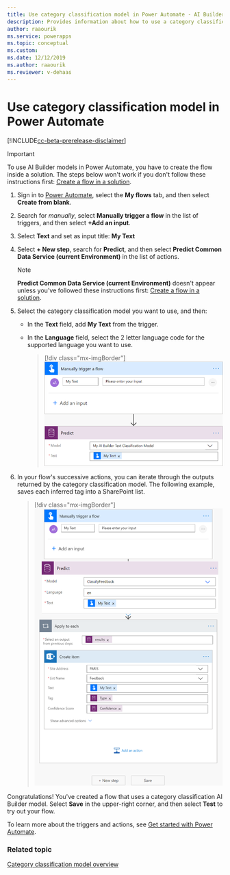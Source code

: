```yaml
---
title: Use category classification model in Power Automate - AI Builder | Microsoft Docs
description: Provides information about how to use a category classification model in Power Automate.
author: raaourik
ms.service: powerapps
ms.topic: conceptual
ms.custom: 
ms.date: 12/12/2019
ms.author: raaourik
ms.reviewer: v-dehaas
---
```


# Use category classification model in Power Automate


[!INCLUDE[cc-beta-prerelease-disclaimer](./includes/cc-beta-prerelease-disclaimer.md)]

> [!IMPORTANT]
 > To use AI Builder models in Power Automate, you have to create the flow inside a solution. The steps below won't work if you don't follow these instructions first: [Create a flow in a solution](/flow/create-flow-solution).

1. Sign in to [Power Automate](https://flow.microsoft.com/), select the **My flows** tab, and then select **Create from blank**.

1. Search for *manually*, select **Manually trigger a flow** in the list of triggers, and then select **+Add an input**.
1. Select **Text** and set as input title: **My Text**
1. Select **+ New step**, search for **Predict**, and then select **Predict Common Data Service (current Environment)** in the list of actions.
    >[!NOTE]
    > **Predict Common Data Service (current Environment)** doesn't appear unless you've followed these instructions first: [Create a flow in a solution](/flow/create-flow-solution).
1. Select the category classification model you want to use, and then:

   - In the **Text** field, add **My Text** from the trigger.
   - In the **Language** field, select the 2 letter language code for the supported language you want to use.

      > [!div class="mx-imgBorder"]
      > ![Trigger a flow screen](media/trigger-flow.png "trigger a flow screen")

1. In your flow's successive actions, you can iterate through the outputs returned by the category classification model. The following example, saves each inferred tag into a SharePoint list.

    > [!div class="mx-imgBorder"]
    > ![Trigger a flow example](media/trigger-flow-example.png "trigger a flow example")

Congratulations! You've created a flow that uses a category classification AI Builder model. Select **Save** in the upper-right corner, and then select **Test** to try out your flow.

To learn more about the triggers and actions, see [Get started with Power Automate](/flow/getting-started).

### Related topic

[Category classification model overview](text-classification-overview.md)
